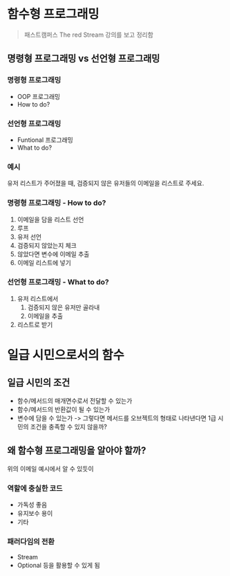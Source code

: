 # 함수형 프로그래밍
> 패스트캠퍼스 The red Stream 강의를 보고 정리함
## 명령형 프로그래밍 vs 선언형 프로그래밍
### 명령형 프로그래밍
+ OOP 프로그래밍
+ How to do?

### 선언형 프로그래밍
+ Funtional 프로그래밍
+ What to do? 

### 예시
유저 리스트가 주어졌을 때, 검증되지 않은 유저들의 이메일을 리스트로 주세요.

### 명령형 프로그래밍 - How to do?
1. 이메일을 담을 리스트 선언
2. 루프
3. 유저 선언
4. 검증되지 않았는지 체크
5. 않았다면 변수에 이메일 추출
6. 이메일 리스트에 넣기

### 선언형 프로그래밍 - What to do?
1. 유저 리스트에서
    1. 검증되지 않은 유저만 골라내
    2. 이메일을 추출
2. 리스트로 받기

# 일급 시민으로서의 함수
## 일급 시민의 조건
+ 함수/메서드의 매개면수로서 전달할 수 있는가
+ 함수/메서드의 반환값이 될 수 있는가
+ 변수에 담을 수 있는가
-> 그렇다면 메서드를 오브젝트의 형태로 나타낸다면 1급 시민의 조건을 충족할 수 있지 않을까?

## 왜 함수형 프로그래밍을 알아야 할까?
위의 이메일 예시에서 알 수 있듯이
### 역할에 충실한 코드
+ 가독성 좋음
+ 유지보수 용이
+ 기타
### 패러다임의 전환
+ Stream
+ Optional 등을 활용할 수 있게 됨

